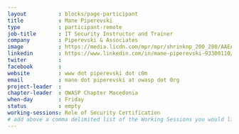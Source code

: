 ```yaml
---
layout          : blocks/page-participant
title           : Mane Piperevski
type            : participant-remote
job-title       : IT Security Instructor and Trainer
company         : Piperevski & Associates
image           : https://media.licdn.com/mpr/mpr/shrinknp_200_200/AAEAAQAAAAAAAAwZAAAAJDdmODc5ZDNhLTU2YTItNGM2Ny1iOGFmLTQyN2NlZWVmMGUxNQ.jpg
linkedin        : https://www.linkedin.com/in/mane-piperevski-93300110/
twiter          : 
facebook        :
website         : www dot piperevski dot c0m
email           : mane dot piperevski at owasp dot 0rg
project-leader  :
chapter-leader  : OWASP Chapter Macedonia
when-day        : Friday
status          : empty
working-sessions: Role of Security Certification
# add above a comma delimited list of the Working Sessions you would like to attend (use the session's title)
---
```


<!-- put more details about participant here -->
